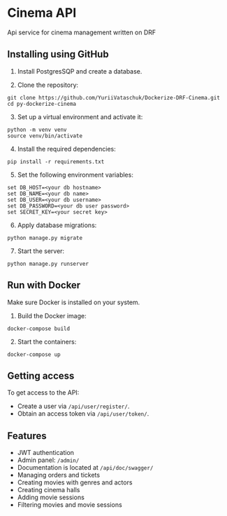 # Cinema API

Api service for cinema management written on DRF

## Installing using GitHub

1. Install PostgresSQP and create a database.

2. Clone the repository:

```shell 
git clone https://github.com/YuriiVataschuk/Dockerize-DRF-Cinema.git
cd py-dockerize-cinema
```

3. Set up a virtual environment and activate it:

```shell 
python -m venv venv
source venv/bin/activate
```

4. Install the required dependencies:

```shell
pip install -r requirements.txt
```

5. Set the following environment variables:

```shell
set DB_HOST=<your db hostname>
set DB_NAME=<your db name>
set DB_USER=<your db username>
set DB_PASSWORD=<your db user password>
set SECRET_KEY=<your secret key>
```

6. Apply database migrations:

```shell
python manage.py migrate
```

7. Start the server:

```shell
python manage.py runserver
```

## Run with Docker

Make sure Docker is installed on your system.

1. Build the Docker image:

```shell
docker-compose build
```

2. Start the containers:

```shell
docker-compose up
```

## Getting access

To get access to the API:

- Create a user via `/api/user/register/`.
- Obtain an access token via `/api/user/token/`.

## Features

- JWT authentication
- Admin panel: `/admin/`
- Documentation is located at `/api/doc/swagger/`
- Managing orders and tickets
- Creating movies with genres and actors
- Creating cinema halls
- Adding movie sessions
- Filtering movies and movie sessions
